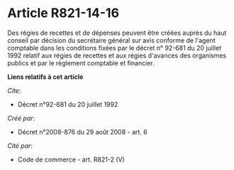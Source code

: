 # Article R821-14-16

Des régies de recettes et de dépenses peuvent être créées auprès du haut conseil par décision du secrétaire général sur avis
conforme de l'agent comptable dans les conditions fixées par le décret n° 92-681 du 20 juillet 1992 relatif aux régies de
recettes et aux régies d'avances des organismes publics et par le règlement comptable et financier.

**Liens relatifs à cet article**

_Cite_:

  - Décret n°92-681 du 20 juillet 1992

_Créé par_:

  - Décret n°2008-876 du 29 août 2008 - art. 6

_Cité par_:

  - Code de commerce - art. R821-2 (V)
